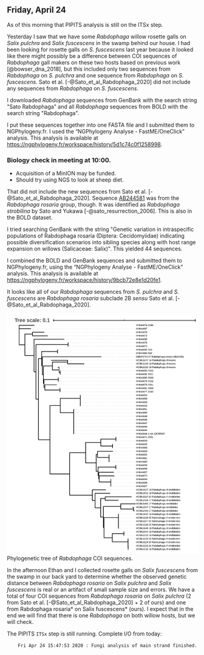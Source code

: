 
## Friday, April 24

As of this morning that PIPITS analysis is still on the ITSx step.

Yesterday I saw that we have some *Rabdophaga* willow rosette galls on *Salix pulchra* and *Salix fuscescens* in the swamp behind our house. I had been looking for rosette galls on *S. fuscescens* last year because it looked like there might possibly be a difference between COI sequences of *Rabdophaga* gall makers on these two hosts based on previous work [@bowser_dna_2018], but this included only two sequences from *Rabdophaga* on *S. pulchra* and one sequence from *Rabdophaga* on *S. fuscescens*. Sato et al. [-@Sato_et_al_Rabdophaga_2020] did not include any sequences from *Rabdophaga* on *S. fuscescens*.

I downloaded *Rabdophaga* sequences from GenBank with the search string "Sato Rabdophaga" and all *Rabdophaga* sequences from BOLD with the search string "Rabdophaga".

I put these sequences together into one FASTA file and I submitted them to NGPhylogeny.fr. I used the “NGPhylogeny Analyse - FastME/OneClick” analysis. This analysis is available at <https://ngphylogeny.fr/workspace/history/5d1c74c0f1258998>.

### Biology check in meeting at 10:00.

* Acquisition of a MinION may be funded.
* Should try using NGS to look at sheep diet.

That did not include the new sequences from Sato et al. [-@Sato_et_al_Rabdophaga_2020]. Sequence [AB244581](https://www.ncbi.nlm.nih.gov/nuccore/AB244581) was from the *Rabdophaga rosaria* group, though. It was identified as *Rabdophaga strobilina* by Sato and Yukawa [-@sato_resurrection_2006]. This is also in the BOLD dataset.

I tried searching GenBank with the string "Genetic variation in intraspecific populations of Rabdophaga rosaria (Diptera: Cecidomyiidae) indicating possible diversification scenarios into sibling species along with host range expansion on willows (Salicaceae: Salix)". This yielded 44 sequences.

I combined the BOLD and GenBank sequences and submitted them to NGPhylogeny.fr, using the “NGPhylogeny Analyse - FastME/OneClick” analysis. This analysis is available at <https://ngphylogeny.fr/workspace/history/9bcb72e8e1d20fe1>.

It looks like all of our *Rabdophaga* sequences from *S. pulchra* and *S. fuscescens* are *Rabdophaga rosaria* subclade 2B *sensu* Sato et al. [-@Sato_et_al_Rabdophaga_2020].

![Phylogenetic tree of *Rabdophaga* COI sequences.](2020-04-24-1325_Rabdophaga_tree.png)\
Phylogenetic tree of *Rabdophaga* COI sequences.

In the afternoon Ethan and I collected rosette galls on *Salix fuscescens* from the swamp in our back yard to determine whether the observed genetic distance between *Rabdophaga rosaria* on *Salix pulchra* and *Salix fuscescens* is real or an artifact of small sample size and errors. We have a total of four COI sequences from *Rabdophaga rosaria* on *Salix pulchra* (2 from Sato et al. [-@Sato_et_al_Rabdophaga_2020] + 2 of ours) and one from Rabdophaga rosaria* on Salix fuscescens* (ours). I expect that in the end we will find that there is one *Rabdophaga* on both willow hosts, but we will check.

The PIPITS `ITSx` step is still running. Complete I/O from today:

```shell
    Fri Apr 24 15:47:53 2020 : Fungi analysis of main strand finished.
```
